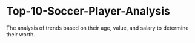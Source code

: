 # Top-10-Soccer-Player-Analysis
The analysis of trends based on their age, value, and salary to determine their worth.
